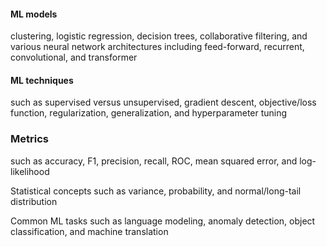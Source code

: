 #### ML models  
clustering, logistic regression, decision trees, collaborative filtering, and various neural network architectures including feed-forward, recurrent, convolutional, and transformer

#### ML techniques 
such as supervised versus unsupervised, gradient descent, objective/loss function, regularization, generalization, and hyperparameter tuning

### Metrics 
such as accuracy, F1, precision, recall, ROC, mean squared error, and log-likelihood

Statistical concepts such as variance, probability, and normal/long-tail distribution

Common ML tasks such as language modeling, anomaly detection, object classification, and machine translation